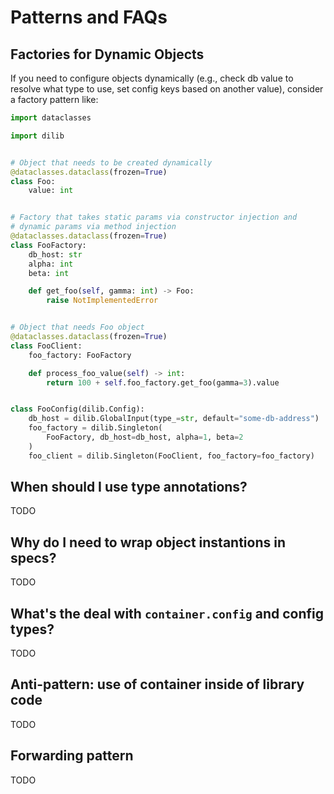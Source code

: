 # Patterns and FAQs

## Factories for Dynamic Objects

If you need to configure objects dynamically
(e.g., check db value to resolve what type to use,
set config keys based on another value), consider a factory pattern like:

```python
import dataclasses

import dilib


# Object that needs to be created dynamically
@dataclasses.dataclass(frozen=True)
class Foo:
    value: int


# Factory that takes static params via constructor injection and
# dynamic params via method injection
@dataclasses.dataclass(frozen=True)
class FooFactory:
    db_host: str
    alpha: int
    beta: int

    def get_foo(self, gamma: int) -> Foo:
        raise NotImplementedError


# Object that needs Foo object
@dataclasses.dataclass(frozen=True)
class FooClient:
    foo_factory: FooFactory

    def process_foo_value(self) -> int:
        return 100 + self.foo_factory.get_foo(gamma=3).value


class FooConfig(dilib.Config):
    db_host = dilib.GlobalInput(type_=str, default="some-db-address")
    foo_factory = dilib.Singleton(
        FooFactory, db_host=db_host, alpha=1, beta=2
    )
    foo_client = dilib.Singleton(FooClient, foo_factory=foo_factory)
```

## When should I use type annotations?

TODO

## Why do I need to wrap object instantions in specs?

TODO

## What's the deal with `container.config` and config types?

TODO

## Anti-pattern: use of container inside of library code

TODO

## Forwarding pattern

TODO

